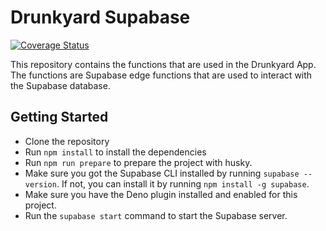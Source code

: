 # Drunkyard Supabase

[![Coverage Status](https://coveralls.io/repos/github/mahoote/drunkyard-supabase/badge.svg?branch=main)](https://coveralls.io/github/mahoote/drunkyard-supabase?branch=main)

This repository contains the functions that are used in the Drunkyard App. The functions are Supabase edge functions that are used to interact with the Supabase database.

## Getting Started

-   Clone the repository
-   Run `npm install` to install the dependencies
-   Run `npm run prepare` to prepare the project with husky.
-   Make sure you got the Supabase CLI installed by running `supabase --version`. If not, you can install it by running `npm install -g supabase`.
-   Make sure you have the Deno plugin installed and enabled for this project.
-   Run the `supabase start` command to start the Supabase server.
